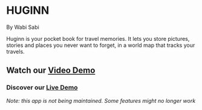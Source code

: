 # HUGINN
By Wabi Sabi

Huginn is your pocket book for travel memories. It lets you store pictures, stories and places you never want to forget, in a world map that tracks your travels.

## Watch our [Video Demo](https://www.youtube.com/watch?v=XiJ80JrEO_Q&list=UU8IyLwAef44uoe2ES65pEGg)

### Discover our [Live Demo](https://upbeat-wilson-78610f.netlify.app/)
*Note: this app is not being maintained. Some features might no longer work*




<!-- ![Wireframes](./wireframes.png) -->
